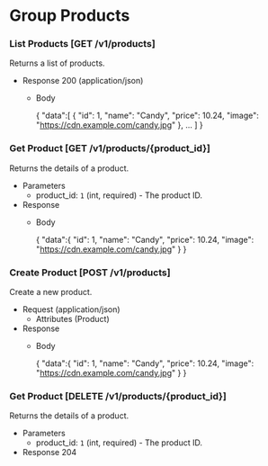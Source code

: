 # Group Products
### List Products [GET /v1/products]
Returns a list of products.

+ Response 200 (application/json)
    + Body
    
        {
          "data":[
            {
              "id": 1,
              "name": "Candy",
              "price": 10.24,
              "image": "https://cdn.example.com/candy.jpg"
            },
            ...
          ]
        }
        
### Get Product [GET /v1/products/{product_id}]
Returns the details of a product.

+ Parameters
    + product_id: `1` (int, required) - The product ID.
+ Response
    + Body
    
        {
          "data":{
            "id": 1,
            "name": "Candy",
            "price": 10.24,
            "image": "https://cdn.example.com/candy.jpg"
          }
        }
        
### Create Product [POST /v1/products]
Create a new product.

+ Request (application/json)
    + Attributes (Product)
+ Response
    + Body
    
        {
          "data":{
            "id": 1,
            "name": "Candy",
            "price": 10.24,
            "image": "https://cdn.example.com/candy.jpg"
          }
        }

### Get Product [DELETE /v1/products/{product_id}]
Returns the details of a product.

+ Parameters
    + product_id: `1` (int, required) - The product ID.
+ Response 204